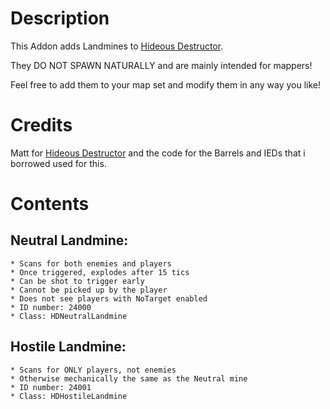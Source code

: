 # Description
This Addon adds Landmines to [Hideous Destructor](https://codeberg.org/mc776/HideousDestructor). 

They DO NOT SPAWN NATURALLY and are mainly intended for mappers!

Feel free to add them to your map set and modify them in any way you like!


# Credits
Matt for [Hideous Destructor](https://codeberg.org/mc776/HideousDestructor) and the code for the Barrels and IEDs that i borrowed used for this.


# Contents
## Neutral Landmine:
    * Scans for both enemies and players
    * Once triggered, explodes after 15 tics
    * Can be shot to trigger early
    * Cannot be picked up by the player
    * Does not see players with NoTarget enabled
    * ID number: 24000
    * Class: HDNeutralLandmine

## Hostile Landmine:
    * Scans for ONLY players, not enemies
    * Otherwise mechanically the same as the Neutral mine
    * ID number: 24001
    * Class: HDHostileLandmine
